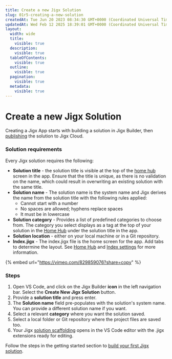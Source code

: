 ```yaml
---
title: Create a new Jigx Solution
slug: 01r5-creating-a-new-solution
createdAt: Tue Jun 20 2023 08:34:30 GMT+0000 (Coordinated Universal Time)
updatedAt: Wed Feb 12 2025 18:39:01 GMT+0000 (Coordinated Universal Time)
layout:
  width: wide
  title:
    visible: true
  description:
    visible: true
  tableOfContents:
    visible: true
  outline:
    visible: true
  pagination:
    visible: true
  metadata:
    visible: true
---
```


# Create a new Jigx Solution

Creating a Jigx App starts with building a solution in Jigx Builder, then [publishing](publishing-a-solution.md) the solution to Jigx Cloud.

### Solution requirements

Every Jigx solution requires the following:

* **Solution title** - the solution title is visible at the top of the [home hub](../ui/home-hub/home-hub.md) screen in the app. Ensure that the title is unique, as there is no validation on the name, which could result in overwriting an existing solution with the same title.
* **Solution name** - The solution name is the system name and Jigx derives the name from the solution title with the following rules applied:
  * Cannot start with a number
  * No spaces are allowed; hyphens replace spaces
  * It must be in lowercase
* **Solution category** - Provides a list of predefined categories to choose from. The category you select displays as a tag at the top of your solution in the [Home Hub](../ui/home-hub/home-hub.md) under the solution title in the app.
* **Solution location** - either on your local machine or in a Git repository.
* **Index.jigx** - The index.jigx file is the home screen for the app. Add tabs to determine the layout. See [Home Hub](../ui/home-hub/home-hub.md) and [Index settings](../ui/home-hub/index-settings.md) for more information.

{% embed url="https://vimeo.com/829859076?share=copy" %}

### Steps

1. Open VS Code, and click on the Jigx Builder **icon** in the left navigation bar. Select the **Create New Jigx Solution** button.
2. Provide a **solution title** and press enter.
3. The **Solution name** field pre-populates with the solution's system name. You can provide a different solution name if you want.
4. Select a relevant **category** where you want the solution saved.
5. Select a local folder or Git repository where the project files are saved too.
6. Your Jigx [solution scaffolding](editor.md) opens in the VS Code editor with the .jigx extensions ready for editing.

Follow the steps in the getting started section to [build your first Jigx solution](https://docs.jigx.com/create-an-app-from-scratch).
